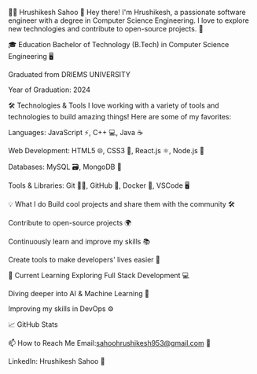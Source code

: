 👨‍💻 Hrushikesh Sahoo
👋 Hey there! I'm Hrushikesh, a passionate software engineer with a degree in Computer Science Engineering. I love to explore new technologies and contribute to open-source projects. 🚀

🎓 Education
Bachelor of Technology (B.Tech) in Computer Science Engineering 🖥️

Graduated from DRIEMS UNIVERSITY

Year of Graduation: 2024

🛠️ Technologies & Tools
I love working with a variety of tools and technologies to build amazing things! Here are some of my favorites:

Languages:  JavaScript ⚡, C++ 💻, Java ☕

Web Development: HTML5 🌐, CSS3 🎨, React.js ⚛️, Node.js 🌱

Databases: MySQL 🗃️, MongoDB 🍃

Tools & Libraries: Git 🧑‍💻, GitHub 🐙, Docker 🐳, VSCode 🖥️


💡 What I do
Build cool projects and share them with the community 🛠️

Contribute to open-source projects 🌍

Continuously learn and improve my skills 📚

Create tools to make developers' lives easier 🔧

🌱 Current Learning
Exploring Full Stack Development 💻

Diving deeper into AI & Machine Learning 🤖

Improving my skills in DevOps ⚙️

📈 GitHub Stats

📫 How to Reach Me
Email:sahoohrushikesh953@gmail.com 📧

LinkedIn: Hrushikesh Sahoo 🔗

